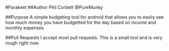 #Parakeet
##Author
Phil Corbett @PureMunky

##Purpose
A simple budgeting tool for android that allows you to easily see how much money you have budgetted for the day based on income and monthly expenses.

##Pull Requests
I accept most pull requests. This is a small tool and is very rough right now.